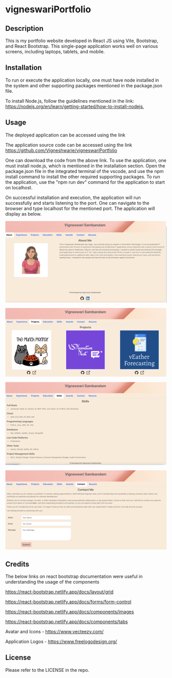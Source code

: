 # vigneswariPortfolio

## Description
This is my portfolio website developed in React JS using Vite, Bootstrap, and React Bootstrap. This single-page application works well on various screens, including laptops, tablets, and mobile.

## Installation

To run or execute the application locally, one must have node installed in the system and other supporting packages mentioned in the package.json file.

To install Node.js, follow the guidelines mentioned in the link: https://nodejs.org/en/learn/getting-started/how-to-install-nodejs, 

## Usage

The deployed application can be accessed using the link 

The application source code can be accessed using the link https://github.com/Vigneshwarie/vigneswariPortfolio

One can download the code from the above link. To use the application, one must install node.js, which is mentioned in the installation section. Open the package.json file in the integrated terminal of the vscode, and use the npm install command to install the other required supporting packages. To run the application, use the "npm run dev" command for the application to start on localhost.

On successful installation and execution, the application will run successfully and starts listening to the port. One can navigate to the browser and type localhost for the mentioned port. The application will display as below.

![alt text](src/assets/images/About.png)

![alt text](src/assets/images/Projects.png)

![alt text](src/assets/images/Skills.png)

![alt text](src/assets/images/Contact.png)

## Credits

The below links on react bootstrap documentation were useful in understanding the usage of the components

https://react-bootstrap.netlify.app/docs/layout/grid

https://react-bootstrap.netlify.app/docs/forms/form-control

https://react-bootstrap.netlify.app/docs/components/images

https://react-bootstrap.netlify.app/docs/components/tabs

Avatar and Icons - https://www.vecteezy.com/

Application Logos - https://www.freelogodesign.org/ 

## License

Please refer to the LICENSE in the repo.


